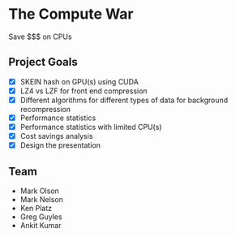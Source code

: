 # The Compute War #
Save $$$ on CPUs

## Project Goals ##
 - [x] SKEIN hash on GPU(s) using CUDA<br/>
 - [x] LZ4 vs LZF for front end compression<br/>
 - [x] Different algorithms for different types of data for background recompression<br/>
 - [x] Performance statistics<br/>
 - [x] Performance statistics with limited CPU(s)<br/>
 - [x] Cost savings analysis<br/>
 - [x] Design the presentation

## Team ##
* Mark Olson
* Mark Nelson
* Ken Platz
* Greg Guyles
* Ankit Kumar
